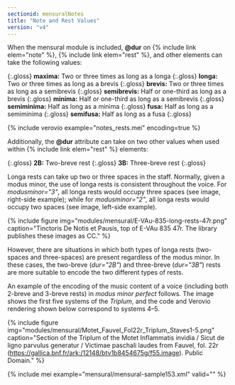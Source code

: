 ```yaml
---
sectionid: mensuralNotes
title: "Note and Rest Values"
version: "v4"
---
```


When the mensural module is included, **@dur** on {% include link elem="note" %}, {% include link elem="rest" %}, and other elements can take the following values:

{:.gloss}
**maxima:** Two or three times as long as a longa
{:.gloss}
**longa:** Two or three times as long as a brevis
{:.gloss}
**brevis:** Two or three times as long as a semibrevis
{:.gloss}
**semibrevis:** Half or one-third as long as a brevis
{:.gloss}
**minima:** Half or one-third as long as a semibrevis
{:.gloss}
**semiminima:** Half as long as a minima
{:.gloss}
**fusa:** Half as long as a semiminima
{:.gloss}
**semifusa:** Half as long as a fusa
{:.gloss}

{% include verovio example="notes_rests.mei" encoding=true %}

Additionally, the **@dur** attribute can take on two other values when used within {% include link elem="rest" %} elements:

{:.gloss}
**2B:** Two-breve rest
{:.gloss}
**3B:** Three-breve rest
{:.gloss}

Longa rests can take up two or three spaces in the staff. Normally, given a modus minor, the use of longa rests is consistent throughout the voice. For *modusminor="3"*, all longa rests would occupy three spaces (see image, right-side example); while for *modusminor="2"*, all longa rests would occupy two spaces (see image, left-side example).

{% include figure img="modules/mensural/E-VAu-835-long-rests-47r.png" caption="Tinctoris De Notis et Pausis, top of E-VAu 835 47r. The library publishes these images as CC." %}

However, there are situations in which both types of longa rests (two-spaces and three-spaces) are present regardless of the modus minor. In these cases, the two-breve (*dur="2B"*) and three-breve (*dur="3B"*) rests are more suitable to encode the two different types of rests.

An example of the encoding of the music content of a voice (including both 2-breve and 3-breve rests) in *modus minor perfect* follows. The image shows the first five systems of the *Triplum*, and the code and Verovio rendering shown below correspond to systems 4–5.

{% include figure img="modules/mensural/Motet_Fauvel_Fol22r_Triplum_Staves1-5.png" caption="Section of the Triplum of the Motet Inflammatis invidia / Sicut de ligno parvulus generatur / Victimae paschali laudes from Fauvel, fol. 22r (https://gallica.bnf.fr/ark:/12148/btv1b8454675g/f55.image). Public Domain." %}

<!--{% include verovio example="Motet_Fauvel_Fol22r_Triplum.mei" encoding=true %}-->

{% include mei example="mensural/mensural-sample153.xml" valid="" %}